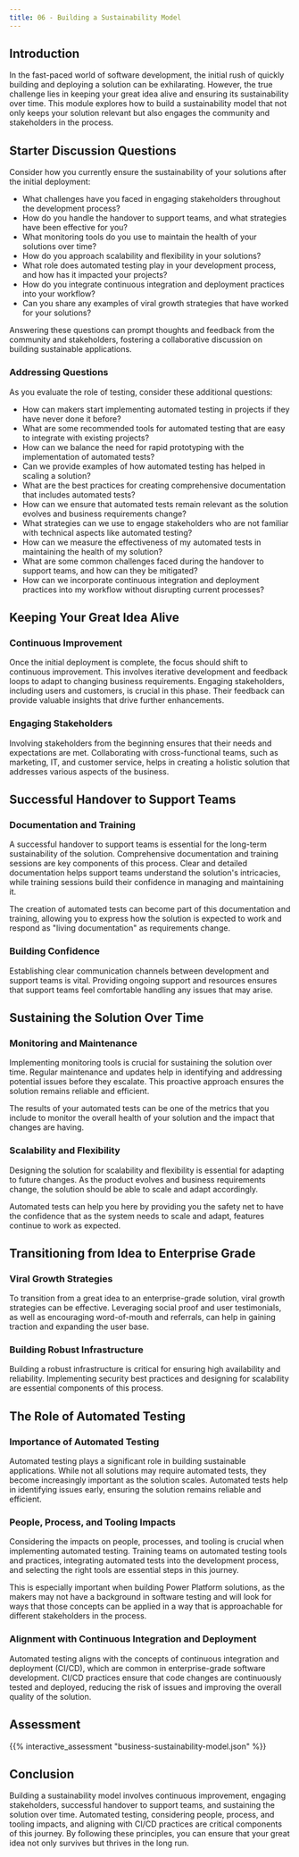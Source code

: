```yaml
---
title: 06 - Building a Sustainability Model
---
```


## Introduction

In the fast-paced world of software development, the initial rush of quickly building and deploying a solution can be exhilarating. However, the true challenge lies in keeping your great idea alive and ensuring its sustainability over time. This module explores how to build a sustainability model that not only keeps your solution relevant but also engages the community and stakeholders in the process.

## Starter Discussion Questions

Consider how you currently ensure the sustainability of your solutions after the initial deployment:

- What challenges have you faced in engaging stakeholders throughout the development process?
- How do you handle the handover to support teams, and what strategies have been effective for you?
- What monitoring tools do you use to maintain the health of your solutions over time?
- How do you approach scalability and flexibility in your solutions?
- What role does automated testing play in your development process, and how has it impacted your projects?
- How do you integrate continuous integration and deployment practices into your workflow?
- Can you share any examples of viral growth strategies that have worked for your solutions?

Answering these questions can prompt thoughts and feedback from the community and stakeholders, fostering a collaborative discussion on building sustainable applications.

### Addressing Questions

As you evaluate the role of testing, consider these additional questions:

- How can makers start implementing automated testing in projects if they have never done it before?
- What are some recommended tools for automated testing that are easy to integrate with existing projects?
- How can we balance the need for rapid prototyping with the implementation of automated tests?
- Can we provide examples of how automated testing has helped in scaling a solution?
- What are the best practices for creating comprehensive documentation that includes automated tests?
- How can we ensure that automated tests remain relevant as the solution evolves and business requirements change?
- What strategies can we use to engage stakeholders who are not familiar with technical aspects like automated testing?
- How can we measure the effectiveness of my automated tests in maintaining the health of my solution?
- What are some common challenges faced during the handover to support teams, and how can they be mitigated?
- How can we incorporate continuous integration and deployment practices into my workflow without disrupting current processes?

## Keeping Your Great Idea Alive

### Continuous Improvement

Once the initial deployment is complete, the focus should shift to continuous improvement. This involves iterative development and feedback loops to adapt to changing business requirements. Engaging stakeholders, including users and customers, is crucial in this phase. Their feedback can provide valuable insights that drive further enhancements.

### Engaging Stakeholders

Involving stakeholders from the beginning ensures that their needs and expectations are met. Collaborating with cross-functional teams, such as marketing, IT, and customer service, helps in creating a holistic solution that addresses various aspects of the business.

## Successful Handover to Support Teams

### Documentation and Training

A successful handover to support teams is essential for the long-term sustainability of the solution. Comprehensive documentation and training sessions are key components of this process. Clear and detailed documentation helps support teams understand the solution's intricacies, while training sessions build their confidence in managing and maintaining it.

The creation of automated tests can become part of this documentation and training, allowing you to express how the solution is expected to work and respond as "living documentation" as requirements change.

### Building Confidence

Establishing clear communication channels between development and support teams is vital. Providing ongoing support and resources ensures that support teams feel comfortable handling any issues that may arise.

## Sustaining the Solution Over Time

### Monitoring and Maintenance

Implementing monitoring tools is crucial for sustaining the solution over time. Regular maintenance and updates help in identifying and addressing potential issues before they escalate. This proactive approach ensures the solution remains reliable and efficient.

The results of your automated tests can be one of the metrics that you include to monitor the overall health of your solution and the impact that changes are having.

### Scalability and Flexibility

Designing the solution for scalability and flexibility is essential for adapting to future changes. As the product evolves and business requirements change, the solution should be able to scale and adapt accordingly.

Automated tests can help you here by providing you the safety net to have the confidence that as the system needs to scale and adapt, features continue to work as expected.

## Transitioning from Idea to Enterprise Grade

### Viral Growth Strategies

To transition from a great idea to an enterprise-grade solution, viral growth strategies can be effective. Leveraging social proof and user testimonials, as well as encouraging word-of-mouth and referrals, can help in gaining traction and expanding the user base.

### Building Robust Infrastructure

Building a robust infrastructure is critical for ensuring high availability and reliability. Implementing security best practices and designing for scalability are essential components of this process.

## The Role of Automated Testing

### Importance of Automated Testing

Automated testing plays a significant role in building sustainable applications. While not all solutions may require automated tests, they become increasingly important as the solution scales. Automated tests help in identifying issues early, ensuring the solution remains reliable and efficient.

### People, Process, and Tooling Impacts

Considering the impacts on people, processes, and tooling is crucial when implementing automated testing. Training teams on automated testing tools and practices, integrating automated tests into the development process, and selecting the right tools are essential steps in this journey.

This is especially important when building Power Platform solutions, as the makers may not have a background in software testing and will look for ways that those concepts can be applied in a way that is approachable for different stakeholders in the process.

### Alignment with Continuous Integration and Deployment

Automated testing aligns with the concepts of continuous integration and deployment (CI/CD), which are common in enterprise-grade software development. CI/CD practices ensure that code changes are continuously tested and deployed, reducing the risk of issues and improving the overall quality of the solution.

## Assessment

{{% interactive_assessment "business-sustainability-model.json" %}}

## Conclusion

Building a sustainability model involves continuous improvement, engaging stakeholders, successful handover to support teams, and sustaining the solution over time. Automated testing, considering people, process, and tooling impacts, and aligning with CI/CD practices are critical components of this journey. By following these principles, you can ensure that your great idea not only survives but thrives in the long run.
